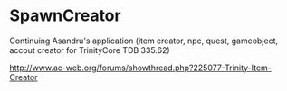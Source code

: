 # SpawnCreator
Continuing Asandru's application
(item creator, npc, quest, gameobject, accout creator for TrinityCore TDB 335.62)

http://www.ac-web.org/forums/showthread.php?225077-Trinity-Item-Creator

